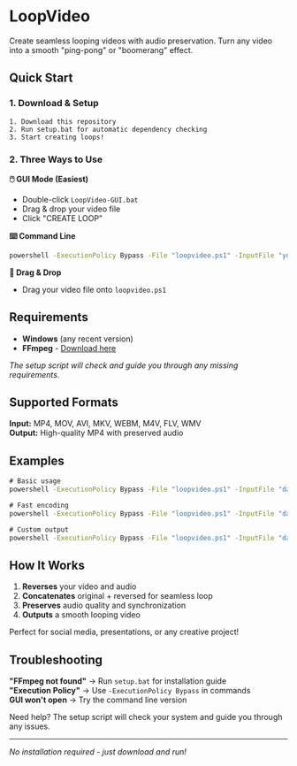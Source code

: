 # LoopVideo

Create seamless looping videos with audio preservation. Turn any video into a smooth "ping-pong" or "boomerang" effect.

## Quick Start

### 1. Download & Setup
```
1. Download this repository
2. Run setup.bat for automatic dependency checking
3. Start creating loops!
```

### 2. Three Ways to Use

**🖱️ GUI Mode (Easiest)**
- Double-click `LoopVideo-GUI.bat`
- Drag & drop your video file
- Click "CREATE LOOP"

**⌨️ Command Line**
```cmd
powershell -ExecutionPolicy Bypass -File "loopvideo.ps1" -InputFile "your-video.mp4"
```

**📁 Drag & Drop**
- Drag your video file onto `loopvideo.ps1`

## Requirements

- **Windows** (any recent version)
- **FFmpeg** - [Download here](https://ffmpeg.org/download.html)

*The setup script will check and guide you through any missing requirements.*

## Supported Formats

**Input:** MP4, MOV, AVI, MKV, WEBM, M4V, FLV, WMV  
**Output:** High-quality MP4 with preserved audio

## Examples

```cmd
# Basic usage
powershell -ExecutionPolicy Bypass -File "loopvideo.ps1" -InputFile "dance.mp4"

# Fast encoding
powershell -ExecutionPolicy Bypass -File "loopvideo.ps1" -InputFile "dance.mp4" -Quality "fast"

# Custom output
powershell -ExecutionPolicy Bypass -File "loopvideo.ps1" -InputFile "dance.mp4" -OutputFile "dance-loop.mp4"
```

## How It Works

1. **Reverses** your video and audio
2. **Concatenates** original + reversed for seamless loop
3. **Preserves** audio quality and synchronization
4. **Outputs** a smooth looping video

Perfect for social media, presentations, or any creative project!

## Troubleshooting

**"FFmpeg not found"** → Run `setup.bat` for installation guide  
**"Execution Policy"** → Use `-ExecutionPolicy Bypass` in commands  
**GUI won't open** → Try the command line version  

Need help? The setup script will check your system and guide you through any issues.

---

*No installation required - just download and run!*